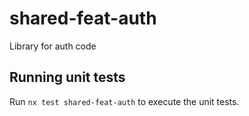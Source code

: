 # shared-feat-auth

Library for auth code

## Running unit tests

Run `nx test shared-feat-auth` to execute the unit tests.
